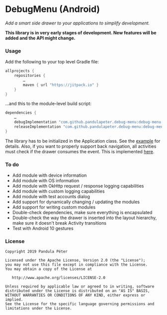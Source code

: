 # DebugMenu (Android)
*Add a smart side drawer to your applications to simplify development.*

**This library is in very early stages of development. New features will be added and the API might change.**

### Usage
Add the following to your top level Gradle file:

```groovy
allprojects {
    repositories {
        …
        maven { url "https://jitpack.io" }
    }
}
```

...and this to the module-level build script:

```groovy
dependencies {
    …
    debugImplementation "com.github.pandulapeter.debug-menu:debug-menu:0.0.2"
    releaseImplementation "com.github.pandulapeter.debug-menu:debug-menu-noop:0.0.2"
}
```

The library has to be initialized in the Application class. See the [example](https://github.com/pandulapeter/debug-menu/blob/master/example/src/main/java/com/pandulapeter/debugMenuExample/DebugMenuExampleApplication.kt) for details. Also, if you want to properly support back navigation, all activities must check if the drawer consumes the event. This is implemented [here](https://github.com/pandulapeter/debug-menu/blob/master/example/src/main/java/com/pandulapeter/debugMenuExample/MainActivity.kt).

### To do
* Add module with device information
* Add module with OS information
* Add module with OkHttp request / response logging capabilities
* Add module with custom logging capabilities
* Add module with test accounts dialog
* Add support for dynamically changing / updating the modules
* Add support for writing custom modules
* Double-check dependencies, make sure everything is encapsulated
* Double-check the way the drawer is inserted into the layout hierarchy, make sure it doesn't break Activity transitions
* Test with Android 10 gestures

### License
```
Copyright 2019 Pandula Péter

Licensed under the Apache License, Version 2.0 (the "License");
you may not use this file except in compliance with the License.
You may obtain a copy of the License at

   http://www.apache.org/licenses/LICENSE-2.0

Unless required by applicable law or agreed to in writing, software
distributed under the License is distributed on an "AS IS" BASIS,
WITHOUT WARRANTIES OR CONDITIONS OF ANY KIND, either express or implied.
See the License for the specific language governing permissions and
limitations under the License.
```